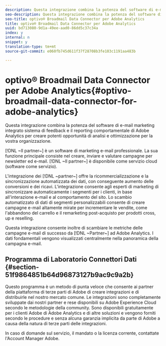 ```yaml
---
description: Questa integrazione combina la potenza del software di e-mail marketing integrato sistema di feedback e il reporting comportamentale di Adobe Analytics per creare potenti opportunità di analisi e ottimizzazione per la vostra organizzazione.
seo-description: Questa integrazione combina la potenza del software di e-mail marketing integrato sistema di feedback e il reporting comportamentale di Adobe Analytics per creare potenti opportunità di analisi e ottimizzazione per la vostra organizzazione.
seo-title: optivo® Broadmail Data Connector per Adobe Analytics
title: optivo® Broadmail Data Connector per Adobe Analytics
uuid: bd713080-9d1a-49ee-aad0-86dd5c37c34a
index: y
internal: n
snippet: y
translation-type: tm+mt
source-git-commit: e060fb745d611f37f28708b3fe103c1191aa483b

---
```



# optivo® Broadmail Data Connector per Adobe Analytics{#optivo-broadmail-data-connector-for-adobe-analytics}

Questa integrazione combina la potenza del software di e-mail marketing integrato sistema di feedback e il reporting comportamentale di Adobe Analytics per creare potenti opportunità di analisi e ottimizzazione per la vostra organizzazione.

[!DNL ~Il partner~] è un software di marketing e-mail professionale. La sua funzione principale consiste nel creare, inviare e valutare campagne per newsletter ed e-mail. [!DNL ~Il partner~] è disponibile come servizio cloud (software come servizio).

L'integrazione dei [!DNL ~partner~] offre la ricommercializzazione e la sincronizzazione automatizzata dei dati, con conseguente aumento delle conversioni e dei ricavi. L'integrazione consente agli esperti di marketing di sincronizzare automaticamente i segmenti per i clienti, in base all'interazione e-mail e al comportamento del sito. Lo scambio automatizzato di dati di segmenti personalizzabili consente di creare campagne e-mail altamente mirate per incrementare le vendite, come l'abbandono del carrello e il remarketing post-acquisto per prodotti cross, up e reselling.

Questa integrazione consente inoltre di scambiare le metriche delle campagne e-mail di successo da [!DNL ~Partner~] ad Adobe Analytics. I dati fondamentali vengono visualizzati centralmente nella panoramica della campagna e-mail.

## Programma di Laboratorio Connettori Dati {#section-51f9864851b64d96873127b9ac9c9a2b}

Questo programma è un metodo di punta veloce che consente ai partner della piattaforma di terze parti di Adobe di creare integrazioni e di distribuirle nel nostro mercato comune. Le integrazioni sono completamente sviluppate dai nostri partner e rese disponibili su Adobe Experience Cloud secondo le metodologie della community. Sono disponibili gratuitamente per i clienti Adobe di Adobe Analytics e di altre soluzioni e vengono forniti secondo le procedure e senza alcuna garanzia implicita da parte di Adobe a causa della natura di terze parti delle integrazioni.

In caso di domande sul servizio, il mandato o la licenza corrente, contattate l'Account Manager Adobe.
